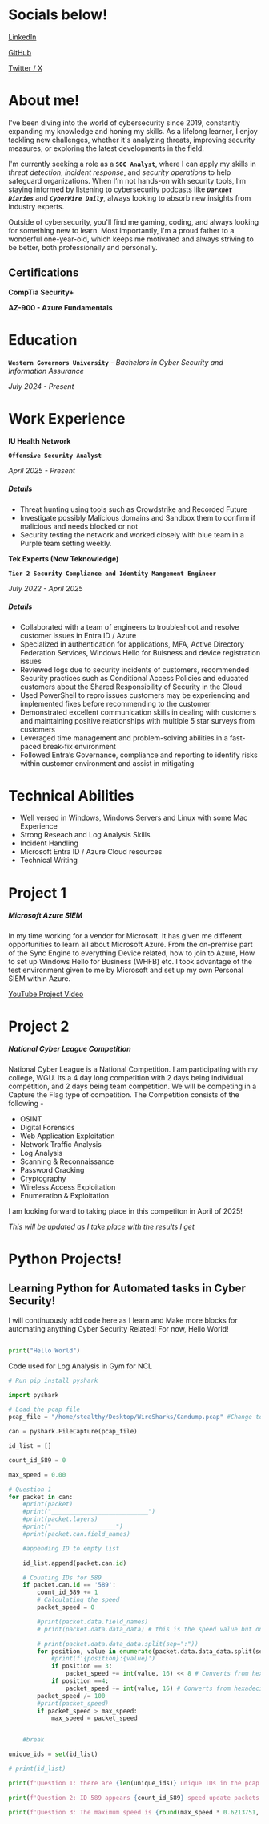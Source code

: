 # Socials below!

[LinkedIn](https://www.linkedin.com/in/richard-english-iii)

[GitHub](https://github.com/TheCyborgJester)

[Twitter / X](https://x.com/CyborgJesterSEC)

# About me!

I've been diving into the world of cybersecurity since 2019, constantly expanding my knowledge and honing my skills. As a lifelong learner, I enjoy tackling new challenges, whether it's analyzing threats, improving security measures, or exploring the latest developments in the field.

I'm currently seeking a role as a **`SOC Analyst`**, where I can apply my skills in _threat detection_, _incident response_, and _security operations_ to help safeguard organizations. When I’m not hands-on with security tools, I’m staying informed by listening to cybersecurity podcasts like **_`Darknet Diaries`_** and **_`CyberWire Daily`_**, always looking to absorb new insights from industry experts.

Outside of cybersecurity, you'll find me gaming, coding, and always looking for something new to learn. Most importantly, I'm a proud father to a wonderful one-year-old, which keeps me motivated and always striving to be better, both professionally and personally.

## Certifications

**CompTia Security+**

**AZ-900 - Azure Fundamentals**


# Education

**`Western Governors University`** - _Bachelors in Cyber Security and Information Assurance_

_July 2024 - Present_

# Work Experience

**IU Health Network**

**`Offensive Security Analyst`**

_April 2025 - Present_

##### Details
- Threat hunting using tools such as Crowdstrike and Recorded Future
- Investigate possibly Malicious domains and Sandbox them to confirm if malicious and needs blocked or not
- Security testing the network and worked closely with blue team in a Purple team setting weekly.


**Tek Experts (Now Teknowledge)**

**`Tier 2 Security Compliance and Identity Mangement Engineer`**

_July 2022 - April 2025_

##### Details
- Collaborated with a team of engineers to troubleshoot and resolve customer issues in Entra ID / Azure
- Specialized in authentication for applications, MFA, Active Directory Federation Services, Windows Hello for Buisness and device registration issues
- Reviewed logs due to security incidents of customers, recommended Security practices such as Conditional Access Policies and educated customers about the Shared Responsibility of Security in the Cloud
- Used PowerShell to repro issues customers may be experiencing and implemented fixes before recommending to the customer
- Demonstrated excellent communication skills in dealing with customers and maintaining positive relationships with multiple 5 star surveys from customers
- Leveraged time management and problem-solving abilities in a fast-paced break-fix environment
- Followed Entra’s Governance, compliance and reporting to identify risks within customer environment and assist in mitigating

# Technical Abilities

- Well versed in Windows, Windows Servers and Linux with some Mac Experience
- Strong Reseach and Log Analysis Skills
- Incident Handling
- Microsoft Entra ID / Azure Cloud resources
- Technical Writing

# Project 1

##### Microsoft Azure SIEM

In my time working for a vendor for Microsoft. It has given me different opportunities to learn all about Microsoft Azure. From the on-premise part of the Sync Engine to everything Device related, how to join to Azure, How to set up Windows Hello for Business (WHFB) etc. I took advantage of the test environment given to me by Microsoft and set up my own Personal SIEM within Azure. 

 [YouTube Project Video](https://www.youtube.com/watch?v=rsWQDXtabsQ)
 


# Project 2

##### National Cyber League Competition

National Cyber League is a National Competition. I am participating with my college, WGU. Its a 4 day long competition with 2 days being individual competition, and 2 days being team competition. We will be competing in a Capture the Flag type of competition. The Competition consists of the following -

* OSINT
* Digital Forensics
* Web Application Exploitation
* Network Traffic Analysis
* Log Analysis
* Scanning & Reconnaissance
* Password Cracking
* Cryptography
* Wireless Access Exploitation
* Enumeration & Exploitation

I am looking forward to taking place in this competiton in April of 2025! 

_This will be updated as I take place with the results I get_


# Python Projects!

## Learning Python for Automated tasks in Cyber Security!

I will continuously add code here as I learn and Make more blocks for automating anything Cyber Security Related! For now, Hello World!


```python

print("Hello World")

```

Code used for Log Analysis in Gym for NCL

```python
# Run pip install pyshark

import pyshark 

# Load the pcap file
pcap_file = "/home/stealthy/Desktop/WireSharks/Candump.pcap" #Change to where you saved it

can = pyshark.FileCapture(pcap_file)

id_list = []

count_id_589 = 0

max_speed = 0.00

# Question 1
for packet in can:
    #print(packet)
    #print("___________________________")
    #print(packet.layers)
    #print("__________________")
    #print(packet.can.field_names)

    #appending ID to empty list

    id_list.append(packet.can.id)

    # Counting IDs for 589
    if packet.can.id == '589':
        count_id_589 += 1
        # Calculating the speed
        packet_speed = 0

        #print(packet.data.field_names)
        # print(packet.data.data_data) # this is the speed value but only interested in first last 2 fields

        # print(packet.data.data_data.split(sep=":"))
        for position, value in enumerate(packet.data.data_data.split(sep=":")):
            #print(f'{position}:{value}')
            if position == 3:
                packet_speed += int(value, 16) << 8 # Converts from hexadecimal to decimal
            if position ==4:
                packet_speed += int(value, 16) # Converts from hexadecimal to decimal
        packet_speed /= 100
        #print(packet_speed)
        if packet_speed > max_speed:
            max_speed = packet_speed


    #break

unique_ids = set(id_list)

# print(id_list)

print(f'Question 1: there are {len(unique_ids)} unique IDs in the pcap file')

print(f'Question 2: ID 589 appears {count_id_589} speed update packets')

print(f'Question 3: The maximum speed is {round(max_speed * 0.6213751, 2)} in mph')

```

